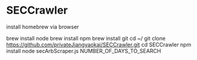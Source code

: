 # SECCrawler
install homebrew via browser

brew install node
brew install npm
brew install git
cd ~/
git clone https://github.com/privateJiangyaokai/SECCrawler.git
cd SECCrawler
npm install
node secArbScraper.js NUMBER_OF_DAYS_TO_SEARCH
